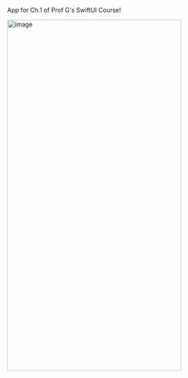 App for Ch.1 of Prof G's SwiftUI Course!

<img width="401" height="808" alt="image" src="https://github.com/user-attachments/assets/0f9c38e3-4132-49ea-a144-329e99a5f758" />
